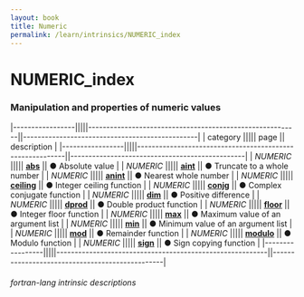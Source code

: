 ```yaml
---
layout: book
title: Numeric
permalink: /learn/intrinsics/NUMERIC_index
---
```

# NUMERIC_index
### Manipulation and properties of numeric values

|-----------------|||||----------------------------------------------------------||------------------------------------------------|
| category        ||||| page                                                     || description                                    |
|-----------------|||||----------------------------------------------------------||------------------------------------------------|
| *NUMERIC*       ||||| [__abs__]({{site.baseurl}}/learn/intrinsics/ABS)         || &#9679; Absolute value                         |
| *NUMERIC*       ||||| [__aint__]({{site.baseurl}}/learn/intrinsics/AINT)       || &#9679; Truncate to a whole number             |
| *NUMERIC*       ||||| [__anint__]({{site.baseurl}}/learn/intrinsics/ANINT)     || &#9679; Nearest whole number                   |
| *NUMERIC*       ||||| [__ceiling__]({{site.baseurl}}/learn/intrinsics/CEILING) || &#9679; Integer ceiling function               |
| *NUMERIC*       ||||| [__conjg__]({{site.baseurl}}/learn/intrinsics/CONJG)     || &#9679; Complex conjugate function             |
| *NUMERIC*       ||||| [__dim__]({{site.baseurl}}/learn/intrinsics/DIM)         || &#9679; Positive difference                    |
| *NUMERIC*       ||||| [__dprod__]({{site.baseurl}}/learn/intrinsics/DPROD)     || &#9679; Double product function                |
| *NUMERIC*       ||||| [__floor__]({{site.baseurl}}/learn/intrinsics/FLOOR)     || &#9679; Integer floor function                 |
| *NUMERIC*       ||||| [__max__]({{site.baseurl}}/learn/intrinsics/MAX)         || &#9679; Maximum value of an argument list      |
| *NUMERIC*       ||||| [__min__]({{site.baseurl}}/learn/intrinsics/MIN)         || &#9679; Minimum value of an argument list      |
| *NUMERIC*       ||||| [__mod__]({{site.baseurl}}/learn/intrinsics/MOD)         || &#9679; Remainder function                     |
| *NUMERIC*       ||||| [__modulo__]({{site.baseurl}}/learn/intrinsics/MODULO)   || &#9679; Modulo function                        |
| *NUMERIC*       ||||| [__sign__]({{site.baseurl}}/learn/intrinsics/SIGN)       || &#9679; Sign copying function                  |
|-----------------|||||----------------------------------------------------------||------------------------------------------------|

###### fortran-lang intrinsic descriptions
